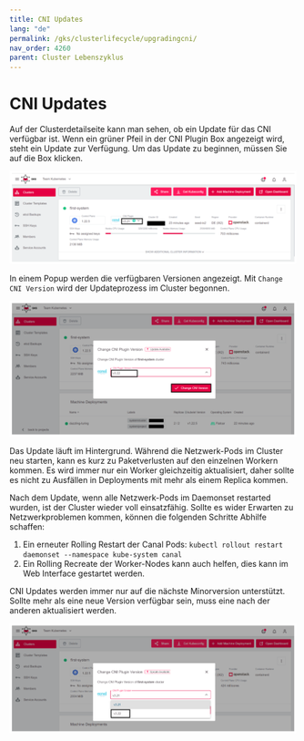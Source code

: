 ```yaml
---
title: CNI Updates
lang: "de"
permalink: /gks/clusterlifecycle/upgradingcni/
nav_order: 4260
parent: Cluster Lebenszyklus
---
```



# CNI Updates

Auf der Clusterdetailseite kann man sehen, ob ein Update für das CNI verfügbar ist.
Wenn ein grüner Pfeil in der CNI Plugin Box angezeigt wird, steht ein Update zur Verfügung. Um das Update zu beginnen, müssen Sie auf die Box klicken.

![Step 1](../images/CNIUpd01.png)

In einem Popup werden die verfügbaren Versionen angezeigt. Mit `Change CNI Version` wird der Updateprozess im Cluster begonnen.

![Step 2](../images/CNIUpd02.png)

Das Update läuft im Hintergrund. Während die Netzwerk-Pods im Cluster neu starten, kann es kurz zu Paketverlusten auf den einzelnen Workern kommen.
Es wird immer nur ein Worker gleichzeitig aktualisiert, daher sollte es nicht zu Ausfällen in Deployments mit mehr als einem Replica kommen.

Nach dem Update, wenn alle Netzwerk-Pods im Daemonset restarted wurden, ist der Cluster wieder voll einsatzfähig.
Sollte es wider Erwarten zu Netzwerkproblemen kommen, können die folgenden Schritte Abhilfe schaffen:

1. Ein erneuter Rolling Restart der Canal Pods: `kubectl rollout restart daemonset --namespace kube-system canal`
2. Ein Rolling Recreate der Worker-Nodes kann auch helfen, dies kann im Web Interface gestartet werden.

CNI Updates werden immer nur auf die nächste Minorversion unterstützt. Sollte mehr als eine neue Version verfügbar sein, muss eine nach der anderen aktualisiert werden.

![Step 3](../images/CNIUpd03.png)
